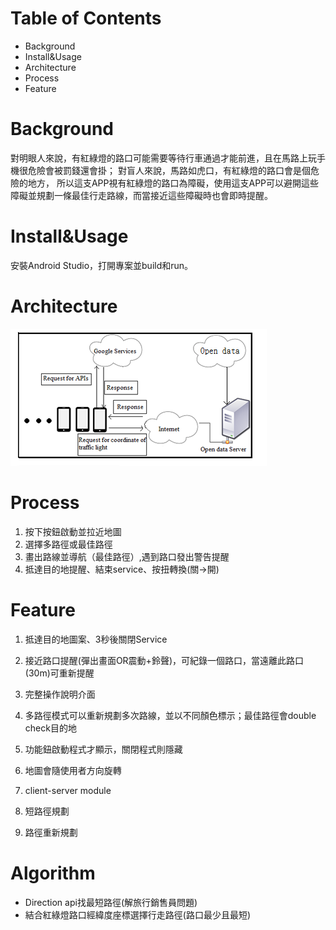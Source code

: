 # Table of Contents

* Background
* Install&Usage
* Architecture
* Process
* Feature

# Background

對明眼人來說，有紅綠燈的路口可能需要等待行車通過才能前進，且在馬路上玩手機很危險會被罰錢還會掛；
對盲人來說，馬路如虎口，有紅綠燈的路口會是個危險的地方，
所以這支APP視有紅綠燈的路口為障礙，使用這支APP可以避開這些障礙並規劃一條最佳行走路線，而當接近這些障礙時也會即時提醒。

# Install&Usage

安裝Android Studio，打開專案並build和run。

# Architecture
![](archi.png)

# Process
1. 按下按鈕啟動並拉近地圖 
2. 選擇多路徑或最佳路徑 
3. 畫出路線並導航（最佳路徑）,遇到路口發出警告提醒 
4. 抵達目的地提醒、結束service、按扭轉換(關→開)



# Feature

1. 抵達目的地圖案、3秒後關閉Service

2. 接近路口提醒(彈出畫面OR震動+鈴聲)，可紀錄一個路口，當遠離此路口(30m)可重新提醒

3. 完整操作說明介面

4. 多路徑模式可以重新規劃多次路線，並以不同顏色標示；最佳路徑會double check目的地

5. 功能鈕啟動程式才顯示，關閉程式則隱藏

6. 地圖會隨使用者方向旋轉

7. client-server module

8. 短路徑規劃

9. 路徑重新規劃

# Algorithm

* Direction api找最短路徑(解旅行銷售員問題)
* 結合紅綠燈路口經緯度座標選擇行走路徑(路口最少且最短)

